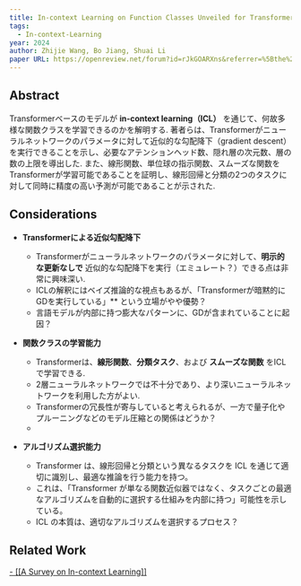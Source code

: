 ```yaml
---
title: In-context Learning on Function Classes Unveiled for Transformers
tags:
  - In-context-Learning
year: 2024
author: Zhijie Wang, Bo Jiang, Shuai Li
paper URL: https://openreview.net/forum?id=rJkGOARXns&referrer=%5Bthe%20profile%20of%20Bo%20Jiang%5D(%2Fprofile%3Fid%3D~Bo_Jiang2)
---
```


## Abstract 
Transformerベースのモデルが **in-context learning（ICL）** を通じて、何故多様な関数クラスを学習できるのかを解明する. 著者らは、Transformerがニューラルネットワークのパラメータに対して近似的な勾配降下（gradient descent）を実行できることを示し、必要なアテンションヘッド数、隠れ層の次元数、層の数の上限を導出した. また、線形関数、単位球の指示関数、スムーズな関数をTransformerが学習可能であることを証明し、線形回帰と分類の2つのタスクに対して同時に精度の高い予測が可能であることが示された. 

## Considerations
- **Transformerによる近似勾配降下**
	- Transformerがニューラルネットワークのパラメータに対して、**明示的な更新なしで** 近似的な勾配降下を実行（エミュレート？）できる点は非常に興味深い. 
	- ICLの解釈にはベイズ推論的な視点もあるが、「Transformerが暗黙的にGDを実行している」** という立場がやや優勢？ 
	- 言語モデルが内部に持つ膨大なパターンに、GDが含まれていることに起因？
	
- **関数クラスの学習能力**
    - Transformerは、**線形関数**、**分類タスク**、および **スムーズな関数** をICLで学習できる. 
    - 2層ニューラルネットワークでは不十分であり、より深いニューラルネットワークを利用した方がよい. 
    - Transformerの冗長性が寄与していると考えられるが、一方で量子化やプルーニングなどのモデル圧縮との関係はどうか？
    -
- **アルゴリズム選択能力**
	- Transformer は、線形回帰と分類という異なるタスクを ICL を通じて適切に識別し、最適な推論を行う能力を持つ。
	- これは、「Transformer が単なる関数近似器ではなく、タスクごとの最適なアルゴリズムを自動的に選択する仕組みを内部に持つ」可能性を示している。
	- ICL の本質は、適切なアルゴリズムを選択するプロセス？

## Related Work 
[- [[A Survey on In-context Learning]]](https://arxiv.org/abs/2301.00234)

